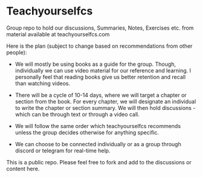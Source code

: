 # Teachyourselfcs
Group repo to hold our discussions, Summaries, Notes, Exercises etc. from material available at teachyourselfcs.com

Here is the plan (subject to change based on recommendations from other people):

- We will mostly be using books as a guide for the group. Though, individually we can use video material for our reference and learning. I personally feel that reading books give us better retention and recall than watching videos.

- There will be a cycle of 10-14 days, where we will target a chapter or section from the book. For every chapter, we will designate an individual to write the chapter or section summary. We will then hold discussions - which can be through text or through a video call.

- We will follow the same order which teachyourselfcs recommends unless the group decides otherwise for anything specific.

- We can choose to be connected individually or as a group through discord or telegram for real-time help.

This is a public repo. Please feel free to fork and add to the discussions or content here.
